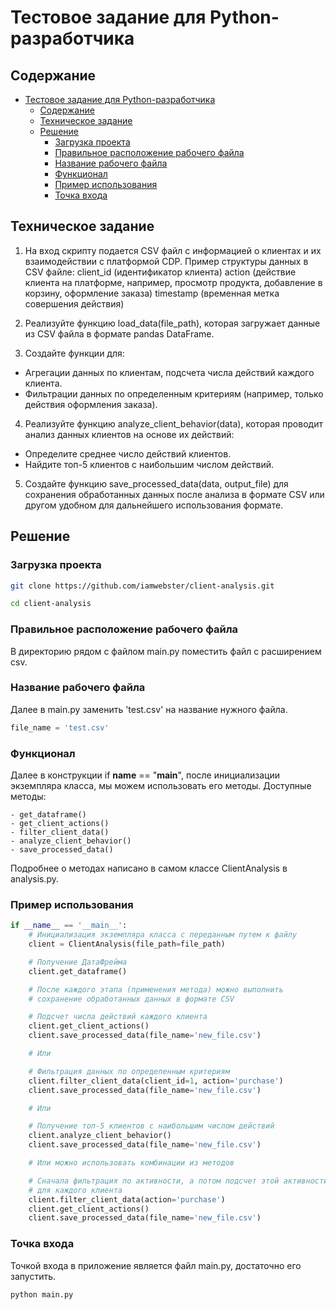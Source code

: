 # Тестовое задание для Python-разработчика

## Содержание
- [Тестовое задание для Python-разработчика](#тестовое-задание-для-python-разработчика)
  - [Содержание](#содержание)
  - [Техническое задание](#техническое-задание)
  - [Решение](#решение)
    - [Загрузка проекта](#загрузка-проекта)
    - [Правильное расположение рабочего файла](#правильное-расположение-рабочего-файла)
    - [Название рабочего файла](#название-рабочего-файла)
    - [Функционал](#функционал)
    - [Пример использования](#пример-использования)
    - [Точка входа](#точка-входа)


## Техническое задание
1. На вход скрипту подается CSV файл с информацией о клиентах и их взаимодействии с платформой CDP. Пример структуры данных в CSV файле:
client_id (идентификатор клиента)
action (действие клиента на платформе, например, просмотр продукта, добавление в корзину, оформление заказа)
timestamp (временная метка совершения действия)

2. Реализуйте функцию load_data(file_path), которая загружает данные из CSV файла в формате pandas DataFrame.

3. Создайте функции для:
- Агрегации данных по клиентам, подсчета числа действий каждого клиента.
- Фильтрации данных по определенным критериям (например, только действия оформления заказа).

4. Реализуйте функцию analyze_client_behavior(data), которая проводит анализ данных клиентов на основе их действий:
- Определите среднее число действий клиентов.
- Найдите топ-5 клиентов с наибольшим числом действий.

5. Создайте функцию save_processed_data(data, output_file) для сохранения обработанных данных после анализа в формате CSV или другом удобном для дальнейшего использования формате.


## Решение

### Загрузка проекта
```bash
git clone https://github.com/iamwebster/client-analysis.git
```

```bash
cd client-analysis
```
### Правильное расположение рабочего файла
В директорию рядом с файлом main.py поместить файл с расширением csv. 
### Название рабочего файла
Далее в main.py заменить 'test.csv' на название нужного файла.
```python
file_name = 'test.csv'
```
### Функционал
Далее в конструкции if __name__ == "__main__", после инициализации экземпляра класса, мы можем использовать его методы. Доступные методы:
```
- get_dataframe()
- get_client_actions()
- filter_client_data()
- analyze_client_behavior()
- save_processed_data()
```

Подробнее о методах написано в самом классе ClientAnalysis в analysis.py.

### Пример использования

```python
if __name__ == '__main__':
    # Инициализация экземпляра класса с переданным путем к файлу
    client = ClientAnalysis(file_path=file_path)

    # Получение ДатаФрейма
    client.get_dataframe()

    # После каждого этапа (применения метода) можно выполнить 
    # cохранение обработанных данных в формате CSV

    # Подсчет числа действий каждого клиента
    client.get_client_actions()
    client.save_processed_data(file_name='new_file.csv')

    # Или

    # Фильтрация данных по определенным критериям
    client.filter_client_data(client_id=1, action='purchase')
    client.save_processed_data(file_name='new_file.csv')

    # Или

    # Получение топ-5 клиентов с наибольшим числом действий
    client.analyze_client_behavior()
    client.save_processed_data(file_name='new_file.csv')

    # Или можно использовать комбинации из методов

    # Сначала фильтрация по активности, а потом подсчет этой активности
    # для каждого клиента
    client.filter_client_data(action='purchase')
    client.get_client_actions()
    client.save_processed_data(file_name='new_file.csv')

```

### Точка входа
Точкой входа в приложение является файл main.py, достаточно его запустить.
```bash
python main.py
```